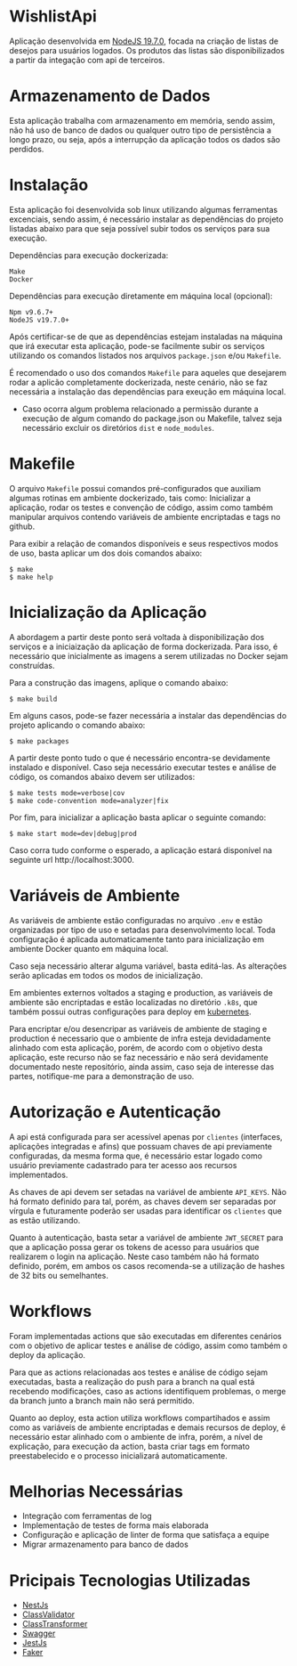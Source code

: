 # WishlistApi

Aplicação desenvolvida em [NodeJS 19.7.0](https://nodejs.org), focada na criação de listas de desejos para usuários logados. Os produtos das listas são disponibilizados a partir da integação com api de terceiros.

# Armazenamento de Dados

Esta aplicação trabalha com armazenamento em memória, sendo assim, não há uso de banco de dados ou qualquer outro tipo de persistência a longo prazo, ou seja, após a interrupção da aplicação todos os dados são perdidos.

# Instalação

Esta aplicação foi desenvolvida sob linux utilizando algumas ferramentas excenciais, sendo assim, é necessário instalar as dependências do projeto listadas abaixo para que seja possível subir todos os serviços para sua execução.

Dependências para execução dockerizada:

```
Make
Docker
```

Dependências para execução diretamente em máquina local (opcional):

```
Npm v9.6.7+
NodeJS v19.7.0+
```

Após certificar-se de que as dependências estejam instaladas na máquina que irá executar esta aplicação, pode-se facilmente subir os serviços utilizando os comandos listados nos arquivos `package.json` e/ou `Makefile`.

É recomendado o uso dos comandos `Makefile` para aqueles que desejarem rodar a aplicão completamente dockerizada, neste cenário, não se faz necessária a instalação das dependências para exeução em máquina local.

* Caso ocorra algum problema relacionado a permissão durante a execução de algum comando do package.json ou Makefile, talvez seja necessário excluir os diretórios `dist` e `node_modules`.

# Makefile

O arquivo `Makefile` possui comandos pré-configurados que auxiliam algumas rotinas em ambiente dockerizado, tais como: Inicializar a aplicação, rodar os testes e convenção de código, assim como também manipular arquivos contendo variáveis de ambiente encriptadas e tags no github.

Para exibir a relação de comandos disponíveis e seus respectivos modos de uso, basta aplicar um dos dois comandos abaixo:

```
$ make
$ make help
```

# Inicialização da Aplicação

A abordagem a partir deste ponto será voltada à disponibilização dos serviços e a iniciaização da aplicação de forma dockerizada. Para isso, é necessário que inicialmente as imagens a serem utilizadas no Docker sejam construídas.

Para a construção das imagens, aplique o comando abaixo:

```
$ make build
```

Em alguns casos, pode-se fazer necessária a instalar das dependências do projeto aplicando o comando abaixo:

```
$ make packages
```

A partir deste ponto tudo o que é necessário encontra-se devidamente instalado e disponível. Caso seja necessário executar testes e análise de código, os comandos abaixo devem ser utilizados:

```
$ make tests mode=verbose|cov
$ make code-convention mode=analyzer|fix
```

Por fim, para inicializar a aplicação basta aplicar o seguinte comando:

```
$ make start mode=dev|debug|prod
```

Caso corra tudo conforme o esperado, a aplicação estará disponível na seguinte url http://localhost:3000.

# Variáveis de Ambiente

As variáveis de ambiente estão configuradas no arquivo `.env` e estão organizadas por tipo de uso e setadas para desenvolvimento local. Toda configuração é aplicada automaticamente tanto para inicialização em ambiente Docker quanto em máquina local.

Caso seja necessário alterar alguma variável, basta editá-las. As alterações serão aplicadas em todos os modos de inicialização.

Em ambientes externos voltados a staging e production, as variáveis de ambiente são encriptadas e estão localizadas no diretório `.k8s`, que também possui outras configurações para deploy em [kubernetes](https://kubernetes.io/pt-br).

Para encriptar e/ou desencripar as variáveis de ambiente de staging e production é necessario que o ambiente de infra esteja devidadamente alinhado com esta aplicação, porém, de acordo com o objetivo desta aplicação, este recurso não se faz necessário e não será devidamente documentado neste repositório, ainda assim, caso seja de interesse das partes, notifique-me para a demonstração de uso.

# Autorização e Autenticação

A api está configurada para ser acessível apenas por `clientes` (interfaces, aplicações integradas e afins) que possuam chaves de api previamente configuradas, da mesma forma que, é necessário estar logado como usuário previamente cadastrado para ter acesso aos recursos implementados.

As chaves de api devem ser setadas na variável de ambiente `API_KEYS`. Não há formato definido para tal, porém, as chaves devem ser separadas por vírgula e futuramente poderão ser usadas para identificar os `clientes` que as estão utilizando.

Quanto à autenticação, basta setar a variável de ambiente `JWT_SECRET` para que a aplicação possa gerar os tokens de acesso para usuários que realizarem o login na aplicação. Neste caso também não há formato definido, porém, em ambos os casos recomenda-se a utilização de hashes de 32 bits ou semelhantes.

# Workflows

Foram implementadas actions que são executadas em diferentes cenários com o objetivo de aplicar testes e análise de código, assim como também o deploy da aplicação.

Para que as actions relacionadas aos testes e análise de código sejam executadas, basta a realização do push para a branch na qual está recebendo modificações, caso as actions identifiquem problemas, o merge da branch junto a branch main não será permitido.

Quanto ao deploy, esta action utiliza workflows compartihados e assim como as variáveis de ambiente encriptadas e demais recursos de deploy, é necessário estar alinhado com o ambiente de infra, porém, a nível de explicação, para execução da action, basta criar tags em formato preestabelecido e o processo inicializará automaticamente.

# Melhorias Necessárias

* Integração com ferramentas de log
* Implementação de testes de forma mais elaborada
* Configuração e aplicação de linter de forma que satisfaça a equipe
* Migrar armazenamento para banco de dados

# Pricipais Tecnologias Utilizadas

* [NestJs](https://nestjs.com)
* [ClassValidator](https://github.com/typestack/class-validator)
* [ClassTransformer](https://github.com/typestack/class-transformer)
* [Swagger](https://swagger.io)
* [JestJs](https://jestjs.io/pt-BR/)
* [Faker](https://github.com/faker-js/faker)
